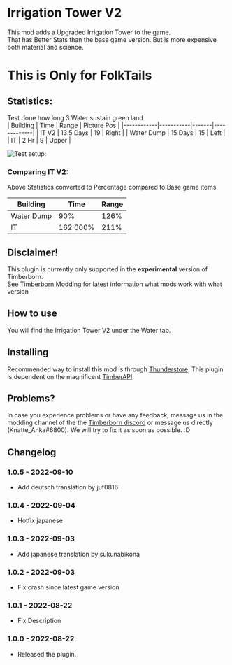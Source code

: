 # Irrigation Tower V2

This mod adds a Upgraded Irrigation Tower to the game.  
That has Better Stats than the base game version. But is more expensive both material and science.

# This is Only for FolkTails  

## Statistics:

Test done how long 3 Water sustain green land  
| Building   | Time      | Range | Picture Pos |
|------------|-----------|-------|-------------|
| IT V2      | 13.5 Days | 19    | Right       |
| Water Dump | 15 Days   | 15    | Left        |
| IT         | 2 Hr      | 9     | Upper       |

![Test setup:](https://github.com/KnatteAnka/KATimberbornModsUnity/raw/master/Assets/IrrigationTowerV2/StaticFiles/Images/Compare%20Buildings.png)

### Comparing IT V2:
Above Statistics converted to Percentage compared to Base game items  

| Building   | Time     | Range |
|------------|----------|-------|
| Water Dump | 90%      | 126%  |
| IT         | 162 000% | 211%  |



## Disclaimer!

This plugin is currently only supported in the **experimental** version of Timberborn.  
See [Timberborn Modding](https://docs.google.com/spreadsheets/d/15juA0Fl6ZjbYmoNTg_vjMophBvtjMz8YNUI_KmNdtdg/edit?usp=sharing) for latest information what mods work with what version


## How to use

You will find the Irrigation Tower V2 under the Water tab. 

## Installing

Recommended way to install this mod is through [Thunderstore](https://timberborn.thunderstore.io/). This plugin is dependent on the magnificent [TimberAPI](https://github.com/Timberborn-Modding-Central/TimberAPI).

## Problems?

In case you experience problems or have any feedback, message us in the modding channel of the the [Timberborn discord](https://discord.gg/mfbBF4cWpX) or message us directly (Knatte_Anka#6800). We will try to fix it as soon as possible. :D

## Changelog

### 1.0.5 - 2022-09-10

- Add deutsch translation by juf0816

### 1.0.4 - 2022-09-04
- Hotfix japanese

### 1.0.3 - 2022-09-03
- Add japanese translation by sukunabikona

### 1.0.2 - 2022-09-03
 
 - Fix crash since latest game version

### 1.0.1 - 2022-08-22
 
 - Fix Description

### 1.0.0 - 2022-08-22

- Released the plugin.

